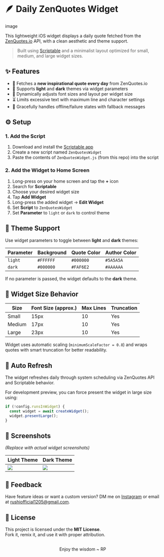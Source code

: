 # 🪶 Daily ZenQuotes Widget

image

This lightweight iOS widget displays a daily quote fetched from the [ZenQuotes.io](https://zenquotes.io/) API, with a clean aesthetic and theme support.

> Built using [Scriptable](https://scriptable.app) and a minimalist layout optimized for small, medium, and large widget sizes.


## ✨ Features

- 📖 Fetches a **new inspirational quote every day** from ZenQuotes.io
- 🎨 Supports **light** and **dark** themes via widget parameters
- 📐 Dynamically adjusts font sizes and layout per widget size
- ⏳ Limits excessive text with maximum line and character settings
- 🧠 Gracefully handles offline/failure states with fallback messages


## ⚙️ Setup

### 1. Add the Script

1. Download and install the [Scriptable app](https://apps.apple.com/app/scriptable/id1405459188)
2. Create a new script named `ZenQuotesWidget`
3. Paste the contents of `ZenQuotesWidget.js` (from this repo) into the script

### 2. Add the Widget to Home Screen

1. Long-press on your home screen and tap the **+** icon
2. Search for **Scriptable**
3. Choose your desired widget size
4. Tap **Add Widget**
5. Long-press the added widget → **Edit Widget**
6. Set **Script** to `ZenQuotesWidget`
7. Set **Parameter** to `light` or `dark` to control theme


## 🎨 Theme Support

Use widget parameters to toggle between **light** and **dark** themes:

| Parameter | Background | Quote Color | Author Color |
|----------|-------------|-------------|--------------|
| `light`  | `#FFFFFF`   | `#000000`   | `#5A5A5A`    |
| `dark`   | `#000000`   | `#FAF6E2`   | `#AAAAAA`    |

If no parameter is passed, the widget defaults to the **dark** theme.


## 📐 Widget Size Behavior

| Size    | Font Size (approx.) | Max Lines | Truncation |
|---------|---------------------|-----------|------------|
| Small   | 15px                | 10        | Yes        |
| Medium  | 17px                | 10        | Yes        |
| Large   | 23px                | 10        | Yes        |

Widget uses automatic scaling (`minimumScaleFactor = 0.8`) and wraps quotes with smart truncation for better readability.


## 🔄 Auto Refresh

The widget refreshes daily through system scheduling via ZenQuotes API and Scriptable behavior.

For development preview, you can force present the widget in large size using:

```js
if (!config.runsInWidget) {
  const widget = await createWidget();
  widget.presentLarge();
}
```


## 📸 Screenshots

*(Replace with actual widget screenshots)*

| Light Theme | Dark Theme |
|-------------|------------|
| ![](./screenshots/light.png) | ![](./screenshots/dark.png) |


## 🙌 Feedback

Have feature ideas or want a custom version? DM me on [Instagram](https://www.instagram.com/the.tirth12) or email at <rushiofficial1205@gmail.com>.


## 📜 License

This project is licensed under the **MIT License**.  
Fork it, remix it, and use it with proper attribution.


##
<p align="center">
Enjoy the wisdom ~ RP
</p>
